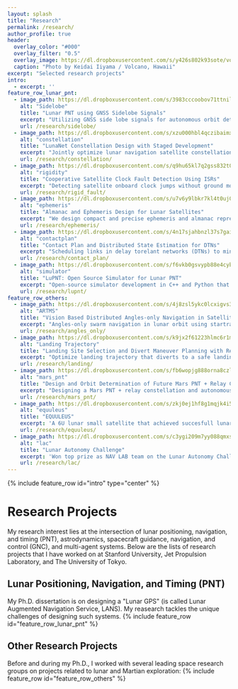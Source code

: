 ```yaml
---
layout: splash
title: "Research"
permalink: /research/
author_profile: true
header:
  overlay_color: "#000"
  overlay_filter: "0.5"
  overlay_image: https://dl.dropboxusercontent.com/s/y426s802k93sote/volcano.jpg?dl=0
  caption: "Photo by Keidai Iiyama / Volcano, Hawaii"
excerpt: "Selected research projects"
intro: 
  - excerpt: ''
feature_row_lunar_pnt:
  - image_path: https://dl.dropboxusercontent.com/s/3983cccoobov71ttnilqu/sidelobe.png?rlkey=mujdzj9f1ggnxeigpbubh5499&st=vnba9f4o&dl=0
    alt: "Sidelobe"
    title: "Lunar PNT using GNSS Sidelobe Signals"
    excerpt: "Utilizing GNSS side lobe signals for autonomous orbit determination and time synchronization of lunar navigation satellites" 
    url: /research/sidelobe/
  - image_path: https://dl.dropboxusercontent.com/s/xzu000hbl4qczibaimxu1/Constellation.png?rlkey=pin5jx167g64psj68m78gl77x&st=kscnohyv&dl=0
    alt: "constellation"
    title: "LunaNet Constellation Design with Staged Development"
    excerpt: "Jointly optimize lunar navigation satellite constellation and staged development sequence to expand coverage from South pole to global"
    url: /research/constellation/
  - image_path: https://dl.dropboxusercontent.com/s/q9hu65kl7q2gss832t0ao/EDMDF_Concept.png?rlkey=cy9pzhrt6mzxfna65xcueykjg&dl=0
    alt: "rigidity"
    title: "Cooperative Satellite Clock Fault Detection Using ISRs"
    excerpt: "Detecting satellite onboard clock jumps without ground monitoring using inter-satellite ranging (ISR) and rigid-graph theory"
    url: /research/rigid_fault/
  - image_path: https://dl.dropboxusercontent.com/s/u7v6y9lbkr7kl4t0uj03c/EphemerisConcept.png?rlkey=sv7aqyjje77gh60e73q4jhilx&st=40rx0pfu&dl=0
    alt: "ephemeris"
    title: "Almanac and Ephemeris Design for Lunar Satellites"
    excerpt: "We design compact and precise ephemeris and almanac representations for lunar navigation satellites" 
    url: /research/ephemeris/
  - image_path: https://dl.dropboxusercontent.com/s/4n17sjahbnzl37s7gaika/dtn_link.gif?rlkey=4b98ld2ogiz7sql4wa3qxitxm&st=o7qsh9io&dl=0
    alt: "contactplan"
    title: "Contact Plan and Distributed State Estimation for DTNs"
    excerpt: "Scheduling links in delay torelant networks (DTNs) to minimize communication delay while improving orbit determination"
    url: /research/contact_plan/
  - image_path: https://dl.dropboxusercontent.com/s/f6vkb0gsvypb88e4cybft/simulator_landscape.png?rlkey=0c65f7rtfwt0jqr62isc8asy5&dl=0
    alt: "simulator"
    title: "LuPNT: Open Source Simulator for Lunar PNT"
    excerpt: "Open-source simulator development in C++ and Python that suports wide range of lunar PNT simulations"
    url: /research/lupnt/
feature_row_others:
  - image_path: https://dl.dropboxusercontent.com/s/4j8zsl5ykc0lcxigvs37u/ARTMS_32.png?rlkey=750qz3qu2yp7w2yiqfolgknrl&dl=0
    alt: "ARTMS"
    title: "Vision Based Distributed Angles-only Navigation in Satellite Swarms (ARTMS)" 
    excerpt: "Angles-only swarm navigation in lunar orbit using startracker images. With Space Rendezvous Lab (SLAB) at Stanford University. "
    url: /research/angles_only/
  - image_path: https://dl.dropboxusercontent.com/s/k9jx2f61223hlmc6r1mke/landing_trajectory_32.png?rlkey=4zomxszw1hlrta4rhjna3ihfj&dl=0
    alt: "Landing Trajectory"
    title: "Landing Site Selection and Divert Maneuver Planning with Reinforcement Learning"
    excerpt: "Optimize landing trajectory that diverts to a safe landing site using RL. With Space Systems Optimization Group (SSOG) at Georgia Tech."
    url: /research/landing/
  - image_path: https://dl.dropboxusercontent.com/s/fb6wopjg888orna8czlgp/Constellation_GS3d-ezgif.com-crop.gif?rlkey=4g577t2eka50houx5hpgvahl4&st=kfymw0c7&dl=0
    alt: "mars_pnt"
    title: "Design and Orbit Determination of Future Mars PNT + Relay Constellation"
    excerpt: "Designing a Mars PNT + relay constellation and autonomous orbit determination framework using inter-satellite links. With Group 332H at JPL."
    url: /research/mars_pnt/
  - image_path: https://dl.dropboxusercontent.com/s/zkj0ej1hf8g1mqjk4i5fh/equuleus_32.jpg?rlkey=40ywuodkeehptvjamdeypyct0&dl=0
    alt: "equuleus"
    title: "EQUULEUS"
    excerpt: 'A 6U lunar small satellite that achieved succesfull lunar flyby with water based propulsion.'
    url: /research/equuleus/
  - image_path: https://dl.dropboxusercontent.com/s/c3ygi209m7yy088qmxsy2/lac_simulator.png?rlkey=02zcy1malsm016zcd61jipcxt&st=p075coh1&dl=0
    alt: "lac"
    title: "Lunar Autonomy Challenge"
    excerpt: 'Won top prize as NAV LAB team on the Lunar Autonomy Challenge, hosted by NASA and APL.'
    url: /research/lac/
---
```


{% include feature_row id="intro" type="center" %}

# Research Projects
My research interest lies at the intersection of lunar positioning, navigation, and timing (PNT), astrodynamics, spacecraft guidance, navigation, and control (GNC), and multi-agent systems. Below are the lists of research projects that I have worked on at Stanford University, Jet Propulsion Laboratory, and The University of Tokyo.

## Lunar Positioning, Navigation, and Timing (PNT)
My Ph.D. dissertation is on designing a "Lunar GPS" (is called Lunar Augmented Navigation Service, LANS). My reasearch tackles the unique challenges of designing such systems.
{% include feature_row id="feature_row_lunar_pnt" %}

## Other Research Projects
Before and during my Ph.D., I worked with several leading space research groups on projects related to lunar and Martian exploration:
{% include feature_row id="feature_row_others" %}
